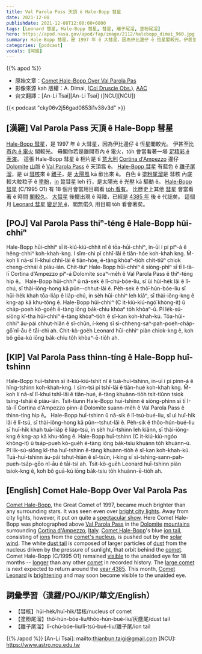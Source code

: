 ```yaml
---
title: Val Parola Pass 天頂 ê Hale-Bopp 彗星
date: 2021-12-08
publishdate: 2021-12-08T12:00:00+0800
tags: [Leonard 彗星, Hale-Bopp 彗星, 彗星, 離子尾溜, 塗粉尾溜]
hero: https://apod.nasa.gov/apod/fap/image/2112/halebopp_dimai_960.jpg
summary: Hale-Bopp 彗星，是 1997 年 ê 大彗星，因為伊比邊仔 ê 恆星閣較光。伊甚至比市內 ê 電火閣較光。毋閣你若是離開市內 ê 電火，to̍h 會當看著一場足精彩 ê 表演。
categories: [podcast]
vocals: [阿錕]
---
```


{{% apod %}}

- 原始文章：[Comet Hale-Bopp Over Val Parola Pas](https://apod.nasa.gov/apod/ap211208.html)
- 影像來源 kah 版權：A. Dimai, ([Col Druscie Obs.](https://www.cortinastelle.it/joomla30/index.php/it/osservatorio/osservatorio-del-col-druscie)), [AAC](https://www.cortinastelle.it/joomla30/index.php/it/)
- 台文翻譯：[An-Li Tsai][An-Li Tsai] ([NCU][NCU])

{{< podcast "cky06v2j56gad0853i1v38v3d" >}}

## [漢羅] Val Parola Pass 天頂 ê Hale-Bopp 彗星
[Hale-Bopp 彗星][Comet Hale-Bopp 1]，是 1997 年 ê 大彗星，因為伊比邊仔 ê 恆星閣較光。
伊甚至比 [市內 ê 電火][bright city lights] 閣較光。
毋閣你若是離開市內 ê 電火，to̍h 會當看著一場 [足精彩 ê 表演][spectacular show]。
這張 Hale-Bopp 彗星 ê 相片是 tī [意大利][Italy] [Cortina d'Ampezzo][Cortina d'Ampezzo] 邊仔 [Dolomite][Dolomite] [山脈][mountains] ê [Val Parola Pass][Val Parola Pass] ê 天頂翕 ê。
[Hale-Bopp 彗星][Comet Hale-Bopp 2] 有藍色 ê [離子尾溜][ion tail]，是 ùi [彗核][comet's nucleus]來 ê [離子][ions]，是 [太陽風][solar wind] kā 歕出來 ê。
白色 ê [塗粉尾溜][dust tail]是 彗核 內底較大粒粒子 ê [塗粉][dust]，[in][comet 2] 踅彗星 leh 行，是太陽光 ê 光壓 kā 驅動 ê。
[Hale-Bopp 彗星][Comet Hale-Bopp 2] (C/1995 O1) 有 18 個月會當用目睭看 [to̍h 看有][visible]。
比歷史上其他 [彗星][comet 2] 會當看著 ê 時間 [閣較久][longer]。
[大彗星][large comet] 後擺出現 ê 時陣，已經是 [4385 年][year 4385] 後 ê 代誌矣。
這個月 [Leonard 彗星][Comet Leonard] [變足光 ê][brightening]，閣無偌久 用目睭 to̍h 看會著矣。

## [POJ] Val Parola Pass thiⁿ-téng ê Hale-Bopp hūi-chhiⁿ
Hale-Bopp hūi-chhiⁿ sī it-kiú-kiú-chhit nî ê tōa-hūi-chhiⁿ, in-ūi i pí piⁿ-á ê hêng-chhiⁿ koh-khah-kng.
I sīm-chì pí chhī-lāi ê tiān-hóe koh-khah kng.
M̄-koh lí nā-sī lī-khui chhī-lāi ê tiān-hóe, ē-tàng khòaⁿ-tio̍h chi̍t-tiûⁿ chiok cheng-chhái ê piáu-ián.
Chit-tiuⁿ Hale-Bopp hūi-chhiⁿ ê siòng-phìⁿ sī tī I-tà-lī Cortina d'Ampezzo piⁿ-á Dolomite soaⁿ-me̍h ê Val Parola Pass ê thiⁿ-téng hip ê。
Hale-Bopp hūi-chhiⁿ ū nâ-sek ê lî-chú-bóe-liu, sī ùi hūi-he̍k lâi ê lî-chú, sī thài-iông-hong kā pûn--chhut-lâi ê.
Pe̍h-sek ê thô͘-hún-bóe-liu sī hūi-he̍k khah tōa-lia̍p ê lia̍p-chú, in se̍h hūi-chhiⁿ leh kiâⁿ, sī thài-iông-kng ê kng-ap kā khu-tōng ê.
Hale-Bopp hūi-chhiⁿ (C it-kiú-kiú-ngó͘ khòng-it) ū cha̍p-poeh kò-goe̍h ē-tàng iōng ba̍k-chiu khòaⁿ to̍h khòaⁿ-ū.
Pí le̍k-sú-siōng kî-tha hūi-chhiⁿ ē-tàng khòaⁿ-tio̍h ê sî-kan koh-khah-kú.
Tōa-hūi-chhiⁿ āu-pái chhut-hiān ê sî-chūn, í-keng sī sì-chheng-saⁿ-pah-poeh-cha̍p-gō͘ nî-āu ê tāi-chì ah.
Chit-kò-goe̍h Leonard hūi-chhiⁿ piàn chiok-kng ê, koh bô gōa-kú iōng ba̍k-chiu to̍h khòaⁿ-ē-tio̍h ah.

## [KIP] Val Parola Pass thinn-tíng ê Hale-Bopp huī-tshinn
Hale-Bopp huī-tshinn sī it-kiú-kiú-tshit nî ê tuā-huī-tshinn, in-uī i pí pinn-á ê hîng-tshinn koh-khah-kng.
I sīm-tsì pí tshī-lāi ê tiān-hué koh-khah kng.
M̄-koh lí nā-sī lī-khui tshī-lāi ê tiān-hué, ē-tàng khuànn-tio̍h tsi̍t-tiûnn tsiok tsing-tshái ê piáu-ián.
Tsit-tiunn Hale-Bopp huī-tshinn ê siòng-phìnn sī tī I-tà-lī Cortina d'Ampezzo pinn-á Dolomite suann-me̍h ê Val Parola Pass ê thinn-tíng hip ê。
Hale-Bopp huī-tshinn ū nâ-sik ê lî-tsú-bué-liu, sī uì huī-hi̍k lâi ê lî-tsú, sī thài-iông-hong kā pûn--tshut-lâi ê.
Pe̍h-sik ê thôo-hún-bué-liu sī huī-hi̍k khah tuā-lia̍p ê lia̍p-tsú, in se̍h huī-tshinn leh kiânn, sī thài-iông-kng ê kng-ap kā khu-tōng ê.
Hale-Bopp huī-tshinn (C it-kiú-kiú-ngóo khòng-it) ū tsa̍p-pueh kò-gue̍h ē-tàng iōng ba̍k-tsiu khuànn to̍h khuànn-ū.
Pí li̍k-sú-siōng kî-tha huī-tshinn ē-tàng khuànn-tio̍h ê sî-kan koh-khah-kú.
Tuā-huī-tshinn āu-pái tshut-hiān ê sî-tsūn, í-king sī sì-tshing-sann-pah-pueh-tsa̍p-gōo nî-āu ê tāi-tsì ah.
Tsit-kò-gue̍h Leonard huī-tshinn piàn tsiok-kng ê, koh bô guā-kú iōng ba̍k-tsiu to̍h khuànn-ē-tio̍h ah.


## [English] Comet Hale-Bopp Over Val Parola Pas

[Comet Hale-Bopp][Comet Hale-Bopp 1], the Great Comet of 1997, became much brighter than any surrounding stars.
It was seen even over [bright city lights][bright city lights].
Away from city lights, however, it put on quite a [spectacular show][spectacular show].
Here Comet Hale-Bopp was photographed above [Val Parola Pass][Val Parola Pass] in the [Dolomite][Dolomite] [mountains][mountains] surrounding [Cortina d'Ampezzo][Cortina d'Ampezzo], [Italy][Italy].
[Comet Hale-Bopp][Comet Hale-Bopp 2]'s blue [ion tail][ion tail], consisting of [ions][ions] from the [comet's nucleus][comet's nucleus], is pushed out by the [solar wind][solar wind].
The white [dust tail][dust tail] is composed of larger particles of [dust][dust] from the nucleus driven by the pressure of sunlight, that orbit behind the [comet][comet 1].
Comet Hale-Bopp (C/1995 O1) remained [visible][visible] to the unaided eye for 18 months -- [longer][longer] than any other [comet][comet 2] in recorded history.
The [large comet][large comet] is next expected to return around the [year 4385][year 4385].
This month, [Comet Leonard][Comet Leonard] is [brightening][brightening] and may soon become visible to the unaided eye.

## 詞彙學習（漢羅/POJ/KIP/華文/English）
- 【彗核】hūi-he̍k/huī-hi̍k/彗核/nucleus of comet
- 【塗粉尾溜】thô͘-hún-bóe-liu/thôo-hún-bué-liu/灰塵尾/dust tail
- 【離子尾溜】lî-chú-bóe-liu/lî-tsú-bué-liu/離子尾/ion tail


{{% /apod %}}
[An-Li Tsai]: mailto:thianbun.taigi@gmail.com
[NCU]: https://www.astro.ncu.edu.tw

[copyright]: https://apod.nasa.gov/apod/fap/lib/about_apod.html#srapply

[Comet Hale-Bopp 1]:http://www2.jpl.nasa.gov/comet/
[bright city lights]:https://apod.nasa.gov/apod/ap970408.html
[spectacular show]:https://apod.nasa.gov/apod/ap970313.html
[Val Parola Pass]:https://youtu.be/VkpNkoC4hz4
[Dolomite]:https://youtu.be/Dm7O9FnvsuE?t=17
[mountains]:https://en.wikipedia.org/wiki/Dolomites
[Cortina d'Ampezzo]:https://en.wikipedia.org/wiki/Cortina_d%27Ampezzo
[Italy]:https://en.wikipedia.org/wiki/Italy
[Comet Hale-Bopp 2]:https://en.wikipedia.org/wiki/Comet_hale_bopp
[ion tail]:http://www2.ess.ucla.edu/~jewitt/tail.html
[ions]:https://en.wikipedia.org/wiki/Ion
[comet's nucleus]:https://apod.nasa.gov/apod/ap100104.html
[solar wind]:https://apod.nasa.gov/apod/ap000318.html
[dust tail]:https://apod.nasa.gov/apod/ap001227.html
[dust]:https://apod.nasa.gov/apod/ap011117.html
[comet 1]:https://solarsystem.nasa.gov/asteroids-comets-and-meteors/comets/overview/
[visible]:https://apod.nasa.gov/cgi-bin/apod/apod_search?tquery=Bopp
[longer]:https://i.kym-cdn.com/photos/images/newsfeed/000/002/110/longcat.jpg?1241726484
[comet 2]:https://solarsystem.nasa.gov/asteroids-comets-and-meteors/comets/c-1995-o1-hale-bopp/in-depth/
[large comet]:https://apod.nasa.gov/apod/ap970414.html
[year 4385]:https://en.wikipedia.org/wiki/5th_millennium
[Comet Leonard]:https://en.wikipedia.org/wiki/C/2021_A1_(Leonard)
[brightening]:http://www.aerith.net/comet/catalog/2021A1/mag2.gif
